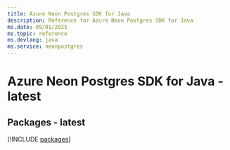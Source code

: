 ```yaml
---
title: Azure Neon Postgres SDK for Java
description: Reference for Azure Neon Postgres SDK for Java
ms.date: 09/01/2025
ms.topic: reference
ms.devlang: java
ms.service: neonpostgres
---
```

# Azure Neon Postgres SDK for Java - latest
## Packages - latest
[!INCLUDE [packages](neon-postgres-index.md)]